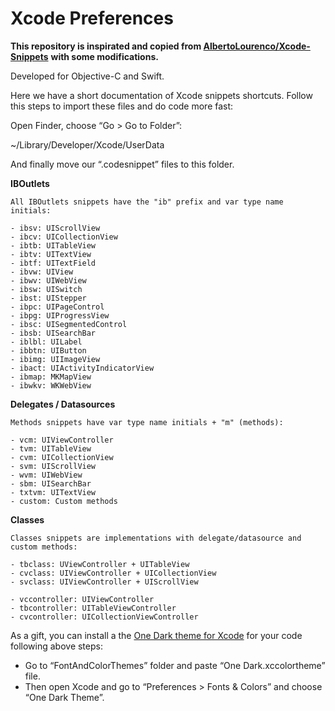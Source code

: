 # Xcode Preferences

**This repository is inspirated and copied from [AlbertoLourenco/Xcode-Snippets](https://github.com/AlbertoLourenco/Xcode-Snippets)**
**with some modifications.**

Developed for Objective-C and Swift.

Here we have a short documentation of Xcode snippets shortcuts. Follow this steps to import these files and do code more fast:

Open Finder, choose “Go > Go to Folder”:

~/Library/Developer/Xcode/UserData

And finally move our “.codesnippet” files to this folder.

**IBOutlets**

	All IBOutlets snippets have the "ib" prefix and var type name initials:

	- ibsv: UIScrollView
	- ibcv: UICollectionView
	- ibtb: UITableView
	- ibtv: UITextView
	- ibtf: UITextField
	- ibvw: UIView
	- ibwv: UIWebView
	- ibsw: UISwitch
	- ibst: UIStepper
	- ibpc: UIPageControl
	- ibpg: UIProgressView
	- ibsc: UISegmentedControl
	- ibsb: UISearchBar
	- iblbl: UILabel
	- ibbtn: UIButton
	- ibimg: UIImageView
	- ibact: UIActivityIndicatorView
	- ibmap: MKMapView
	- ibwkv: WKWebView

**Delegates / Datasources**

	Methods snippets have var type name initials + "m" (methods):

	- vcm: UIViewController
	- tvm: UITableView
	- cvm: UICollectionView
	- svm: UIScrollView
	- wvm: UIWebView
	- sbm: UISearchBar
	- txtvm: UITextView
	- custom: Custom methods

**Classes**

	Classes snippets are implementations with delegate/datasource and custom methods:

	- tbclass: UViewController + UITableView
	- cvclass: UIViewController + UICollectionView
	- svclass: UIViewController + UIScrollView

	- vccontroller: UIViewController
	- tbcontroller: UITableViewController
	- cvcontroller: UICollectionViewController

As a gift, you can install a the [One Dark theme for Xcode](https://github.com/bojan/xcode-one-dark) 
for your code following above steps:

* Go to “FontAndColorThemes” folder and paste “One Dark.xccolortheme” file.
* Then open Xcode and go to “Preferences > Fonts & Colors” and choose “One Dark Theme”.
